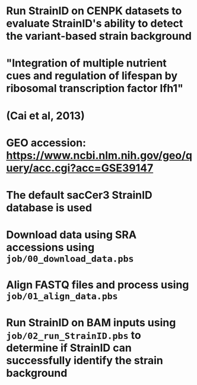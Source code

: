 # Run StrainID on CENPK datasets to evaluate StrainID's ability to detect the variant-based strain background

# "Integration of multiple nutrient cues and regulation of lifespan by ribosomal transcription factor Ifh1"
# (Cai et al, 2013)

# GEO accession: https://www.ncbi.nlm.nih.gov/geo/query/acc.cgi?acc=GSE39147

# The default sacCer3 StrainID database is used
# Download data using SRA accessions using `job/00_download_data.pbs`
# Align FASTQ files and process using `job/01_align_data.pbs`
# Run StrainID on BAM inputs using `job/02_run_StrainID.pbs` to determine if StrainID can successfully identify the strain background
